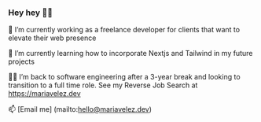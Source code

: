 <!--
**velezdev/velezdev** is a ✨ _special_ ✨ repository because its `README.md` (this file) appears on your GitHub profile.

Here are some ideas to get you started:

- 👯 I’m looking to collaborate on ...
- 🤔 I’m looking for help with ...
- 💬 Ask me about ...
- 😄 Pronouns: ...
- ⚡ Fun fact: ...
-->

### Hey hey 🙌🏼

🔭 I’m currently working as a freelance developer for clients that want to
elevate their web presence

🍄 I’m currently learning how to incorporate Nextjs and Tailwind in my future
projects

🙋🏻 I’m back to software engineering after a 3-year break and looking to transition
to a full time role. See my Reverse Job Search at https://mariavelez.dev

📫 [Email me] (mailto:hello@mariavelez.dev)
